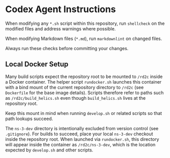 # Codex Agent Instructions

When modifying any `*.sh` script within this repository, run
`shellcheck` on the modified files and address warnings where
possible.

When modifying Markdown files (`*.md`), run `markdownlint` on
changed files.

Always run these checks before committing your changes.

## Local Docker Setup

Many build scripts expect the repository root to be mounted to
`/rd2c` inside a Docker container. The helper script `rundocker.sh`
launches this container with a bind mount of the current repository
directory to `/rd2c` (see `Dockerfile` for the base image details).
Scripts therefore refer to paths such as `/rd2c/build_helics.sh`
even though `build_helics.sh` lives at the repository root.

Keep this mount in mind when running `develop.sh` or related scripts
so that path lookups succeed.

The `ns-3-dev` directory is intentionally excluded from version control
(see `.gitignore`). For builds to succeed, place your local `ns-3-dev`
checkout inside the repository root. When launched via `rundocker.sh`,
this directory will appear inside the container as `/rd2c/ns-3-dev`,
which is the location expected by `develop.sh` and other scripts.
